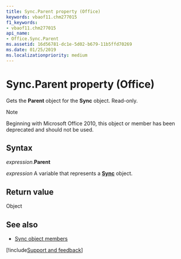 ```yaml
---
title: Sync.Parent property (Office)
keywords: vbaof11.chm277015
f1_keywords:
- vbaof11.chm277015
api_name:
- Office.Sync.Parent
ms.assetid: 16d56781-dc1e-5d02-b679-11b5ffd70269
ms.date: 01/25/2019
ms.localizationpriority: medium
---
```



# Sync.Parent property (Office)

Gets the **Parent** object for the **Sync** object. Read-only.

> [!NOTE] 
> Beginning with Microsoft Office 2010, this object or member has been deprecated and should not be used.


## Syntax

_expression_.**Parent**

_expression_ A variable that represents a **[Sync](Office.Sync.md)** object.


## Return value

Object


## See also

- [Sync object members](overview/Library-Reference/sync-members-office.md)



[!include[Support and feedback](~/includes/feedback-boilerplate.md)]